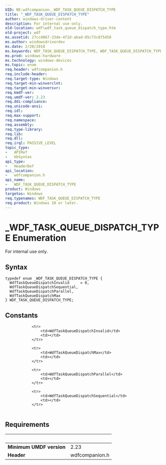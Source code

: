 ```yaml
---
UID: NE:wdfcompanion._WDF_TASK_QUEUE_DISPATCH_TYPE
title: "_WDF_TASK_QUEUE_DISPATCH_TYPE"
author: windows-driver-content
description: For internal use only.
old-location: wdf\wdf_task_queue_dispatch_type.htm
old-project: wdf
ms.assetid: 27cc4067-33de-4f2d-abad-05c73c875458
ms.author: windowsdriverdev
ms.date: 2/20/2018
ms.keywords: WDF_TASK_QUEUE_DISPATCH_TYPE, WDF_TASK_QUEUE_DISPATCH_TYPE enumeration, WdfTaskQueueDispatchInvalid, WdfTaskQueueDispatchMax, WdfTaskQueueDispatchParallel, WdfTaskQueueDispatchSequential, _WDF_TASK_QUEUE_DISPATCH_TYPE, wdf.wdf_task_queue_dispatch_type, wdfcompanion/WDF_TASK_QUEUE_DISPATCH_TYPE, wdfcompanion/WdfTaskQueueDispatchInvalid, wdfcompanion/WdfTaskQueueDispatchMax, wdfcompanion/WdfTaskQueueDispatchParallel, wdfcompanion/WdfTaskQueueDispatchSequential
ms.prod: windows-hardware
ms.technology: windows-devices
ms.topic: enum
req.header: wdfcompanion.h
req.include-header: 
req.target-type: Windows
req.target-min-winverclnt: 
req.target-min-winversvr: 
req.kmdf-ver: 
req.umdf-ver: 2.23
req.ddi-compliance: 
req.unicode-ansi: 
req.idl: 
req.max-support: 
req.namespace: 
req.assembly: 
req.type-library: 
req.lib: 
req.dll: 
req.irql: PASSIVE_LEVEL
topic_type:
-	APIRef
-	kbSyntax
api_type:
-	HeaderDef
api_location:
-	wdfcompanion.h
api_name:
-	WDF_TASK_QUEUE_DISPATCH_TYPE
product: Windows
targetos: Windows
req.typenames: WDF_TASK_QUEUE_DISPATCH_TYPE
req.product: Windows 10 or later.
---
```


# _WDF_TASK_QUEUE_DISPATCH_TYPE Enumeration
For internal use only.

## Syntax
````
typedef enum _WDF_TASK_QUEUE_DISPATCH_TYPE { 
  WdfTaskQueueDispatchInvalid     = 0,
  WdfTaskQueueDispatchSequential,
  WdfTaskQueueDispatchParallel,
  WdfTaskQueueDispatchMax
} WDF_TASK_QUEUE_DISPATCH_TYPE;
````

## Constants

<table>
            
                <tr>
                    <td>WdfTaskQueueDispatchInvalid</td>
                    <td></td>
                </tr>
            
                <tr>
                    <td>WdfTaskQueueDispatchMax</td>
                    <td></td>
                </tr>
            
                <tr>
                    <td>WdfTaskQueueDispatchParallel</td>
                    <td></td>
                </tr>
            
                <tr>
                    <td>WdfTaskQueueDispatchSequential</td>
                    <td></td>
                </tr>
</table>


## Requirements
| &nbsp; | &nbsp; |
| ---- |:---- |
| **Minimum UMDF version** | 2.23 |
| **Header** | wdfcompanion.h |